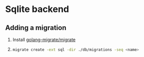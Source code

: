 # Sqlite backend

## Adding a migration

1. Install [golang-migrate/migrate](https://www.github.com/golang-migrate/migrate)
1. ```bash
   migrate create -ext sql -dir ./db/migrations -seq <name>
   ```